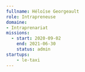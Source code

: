 ```yaml
---
fullname: Héloïse Georgeault
role: Intrapreneuse
domaine: 
- Intraprenariat
missions:
  - start: 2020-09-02
    end: 2021-06-30
    status: admin
startups:
    - le-taxi
---
```

